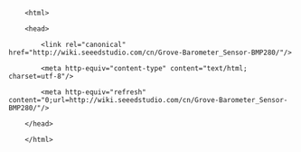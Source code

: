 <!DOCTYPE html>
        <html>
        <head>
            <link rel="canonical" href="http://wiki.seeedstudio.com/cn/Grove-Barometer_Sensor-BMP280/"/>
            <meta http-equiv="content-type" content="text/html; charset=utf-8"/>
            <meta http-equiv="refresh" content="0;url=http://wiki.seeedstudio.com/cn/Grove-Barometer_Sensor-BMP280/"/>
        </head>
        </html>